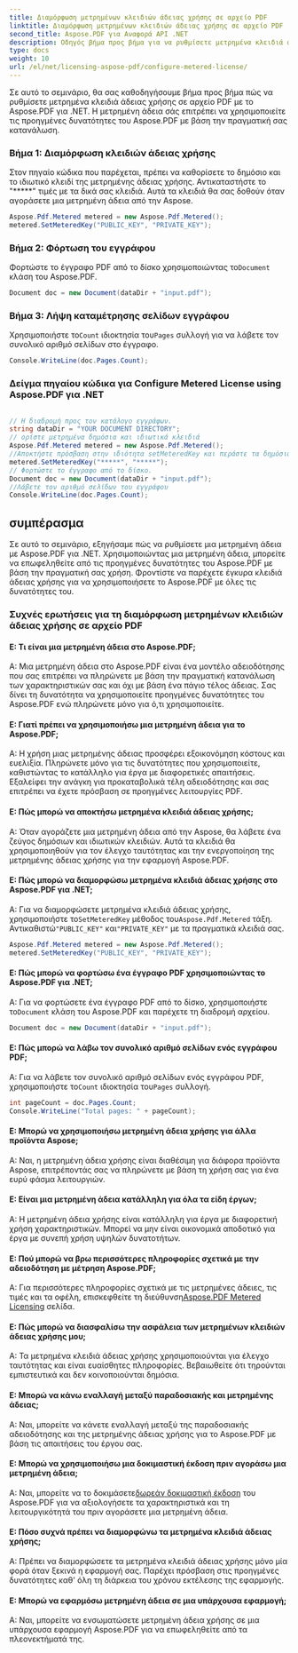 ```yaml
---
title: Διαμόρφωση μετρημένων κλειδιών άδειας χρήσης σε αρχείο PDF
linktitle: Διαμόρφωση μετρημένων κλειδιών άδειας χρήσης σε αρχείο PDF
second_title: Aspose.PDF για Αναφορά API .NET
description: Οδηγός βήμα προς βήμα για να ρυθμίσετε μετρημένα κλειδιά άδειας χρήσης σε αρχείο PDF με το Aspose.PDF για .NET και να επωφεληθείτε από προηγμένες λειτουργίες.
type: docs
weight: 10
url: /el/net/licensing-aspose-pdf/configure-metered-license/
---
```

Σε αυτό το σεμινάριο, θα σας καθοδηγήσουμε βήμα προς βήμα πώς να ρυθμίσετε μετρημένα κλειδιά άδειας χρήσης σε αρχείο PDF με το Aspose.PDF για .NET. Η μετρημένη άδεια σάς επιτρέπει να χρησιμοποιείτε τις προηγμένες δυνατότητες του Aspose.PDF με βάση την πραγματική σας κατανάλωση.

### Βήμα 1: Διαμόρφωση κλειδιών άδειας χρήσης

Στον πηγαίο κώδικα που παρέχεται, πρέπει να καθορίσετε το δημόσιο και το ιδιωτικό κλειδί της μετρημένης άδειας χρήσης. Αντικαταστήστε το "*****" τιμές με τα δικά σας κλειδιά. Αυτά τα κλειδιά θα σας δοθούν όταν αγοράσετε μια μετρημένη άδεια από την Aspose.

```csharp
Aspose.Pdf.Metered metered = new Aspose.Pdf.Metered();
metered.SetMeteredKey("PUBLIC_KEY", "PRIVATE_KEY");
```

### Βήμα 2: Φόρτωση του εγγράφου

 Φορτώστε το έγγραφο PDF από το δίσκο χρησιμοποιώντας το`Document` κλάση του Aspose.PDF.

```csharp
Document doc = new Document(dataDir + "input.pdf");
```

### Βήμα 3: Λήψη καταμέτρησης σελίδων εγγράφου

 Χρησιμοποιήστε το`Count` ιδιοκτησία του`Pages` συλλογή για να λάβετε τον συνολικό αριθμό σελίδων στο έγγραφο.

```csharp
Console.WriteLine(doc.Pages.Count);
```

### Δείγμα πηγαίου κώδικα για Configure Metered License using Aspose.PDF για .NET 

```csharp

// Η διαδρομή προς τον κατάλογο εγγράφων.
string dataDir = "YOUR DOCUMENT DIRECTORY";
// ορίστε μετρημένα δημόσια και ιδιωτικά κλειδιά
Aspose.Pdf.Metered metered = new Aspose.Pdf.Metered();
//Αποκτήστε πρόσβαση στην ιδιότητα setMeteredKey και περάστε τα δημόσια και ιδιωτικά κλειδιά ως παραμέτρους
metered.SetMeteredKey("*****", "*****");
// Φορτώστε το έγγραφο από το δίσκο.
Document doc = new Document(dataDir + "input.pdf");
//Λάβετε τον αριθμό σελίδων του εγγράφου
Console.WriteLine(doc.Pages.Count);

```

## συμπέρασμα

Σε αυτό το σεμινάριο, εξηγήσαμε πώς να ρυθμίσετε μια μετρημένη άδεια με Aspose.PDF για .NET. Χρησιμοποιώντας μια μετρημένη άδεια, μπορείτε να επωφεληθείτε από τις προηγμένες δυνατότητες του Aspose.PDF με βάση την πραγματική σας χρήση. Φροντίστε να παρέχετε έγκυρα κλειδιά άδειας χρήσης για να χρησιμοποιήσετε το Aspose.PDF με όλες τις δυνατότητες του.

### Συχνές ερωτήσεις για τη διαμόρφωση μετρημένων κλειδιών άδειας χρήσης σε αρχείο PDF

#### Ε: Τι είναι μια μετρημένη άδεια στο Aspose.PDF;

Α: Μια μετρημένη άδεια στο Aspose.PDF είναι ένα μοντέλο αδειοδότησης που σας επιτρέπει να πληρώνετε με βάση την πραγματική κατανάλωση των χαρακτηριστικών σας και όχι με βάση ένα πάγιο τέλος άδειας. Σας δίνει τη δυνατότητα να χρησιμοποιείτε προηγμένες δυνατότητες του Aspose.PDF ενώ πληρώνετε μόνο για ό,τι χρησιμοποιείτε.

#### Ε: Γιατί πρέπει να χρησιμοποιήσω μια μετρημένη άδεια για το Aspose.PDF;

Α: Η χρήση μιας μετρημένης άδειας προσφέρει εξοικονόμηση κόστους και ευελιξία. Πληρώνετε μόνο για τις δυνατότητες που χρησιμοποιείτε, καθιστώντας το κατάλληλο για έργα με διαφορετικές απαιτήσεις. Εξαλείφει την ανάγκη για προκαταβολικά τέλη αδειοδότησης και σας επιτρέπει να έχετε πρόσβαση σε προηγμένες λειτουργίες PDF.

#### Ε: Πώς μπορώ να αποκτήσω μετρημένα κλειδιά άδειας χρήσης;

Α: Όταν αγοράζετε μια μετρημένη άδεια από την Aspose, θα λάβετε ένα ζεύγος δημόσιων και ιδιωτικών κλειδιών. Αυτά τα κλειδιά θα χρησιμοποιηθούν για τον έλεγχο ταυτότητας και την ενεργοποίηση της μετρημένης άδειας χρήσης για την εφαρμογή Aspose.PDF.

#### Ε: Πώς μπορώ να διαμορφώσω μετρημένα κλειδιά άδειας χρήσης στο Aspose.PDF για .NET;

 Α: Για να διαμορφώσετε μετρημένα κλειδιά άδειας χρήσης, χρησιμοποιήστε το`SetMeteredKey` μέθοδος του`Aspose.Pdf.Metered` τάξη. Αντικαθιστώ`"PUBLIC_KEY"` και`"PRIVATE_KEY"` με τα πραγματικά κλειδιά σας.

```csharp
Aspose.Pdf.Metered metered = new Aspose.Pdf.Metered();
metered.SetMeteredKey("PUBLIC_KEY", "PRIVATE_KEY");
```

#### Ε: Πώς μπορώ να φορτώσω ένα έγγραφο PDF χρησιμοποιώντας το Aspose.PDF για .NET;

 Α: Για να φορτώσετε ένα έγγραφο PDF από το δίσκο, χρησιμοποιήστε το`Document` κλάση του Aspose.PDF και παρέχετε τη διαδρομή αρχείου.

```csharp
Document doc = new Document(dataDir + "input.pdf");
```

#### Ε: Πώς μπορώ να λάβω τον συνολικό αριθμό σελίδων ενός εγγράφου PDF;

 Α: Για να λάβετε τον συνολικό αριθμό σελίδων ενός εγγράφου PDF, χρησιμοποιήστε το`Count` ιδιοκτησία του`Pages` συλλογή.

```csharp
int pageCount = doc.Pages.Count;
Console.WriteLine("Total pages: " + pageCount);
```

#### Ε: Μπορώ να χρησιμοποιήσω μετρημένη άδεια χρήσης για άλλα προϊόντα Aspose;

Α: Ναι, η μετρημένη άδεια χρήσης είναι διαθέσιμη για διάφορα προϊόντα Aspose, επιτρέποντάς σας να πληρώνετε με βάση τη χρήση σας για ένα ευρύ φάσμα λειτουργιών.

#### Ε: Είναι μια μετρημένη άδεια κατάλληλη για όλα τα είδη έργων;

Α: Η μετρημένη άδεια χρήσης είναι κατάλληλη για έργα με διαφορετική χρήση χαρακτηριστικών. Μπορεί να μην είναι οικονομικά αποδοτικό για έργα με συνεπή χρήση υψηλών δυνατοτήτων.

#### Ε: Πού μπορώ να βρω περισσότερες πληροφορίες σχετικά με την αδειοδότηση με μέτρηση Aspose.PDF;

 Α: Για περισσότερες πληροφορίες σχετικά με τις μετρημένες άδειες, τις τιμές και τα οφέλη, επισκεφθείτε τη διεύθυνση[Aspose.PDF Metered Licensing](https://purchase.aspose.com/pricing/pdf/net) σελίδα.

#### Ε: Πώς μπορώ να διασφαλίσω την ασφάλεια των μετρημένων κλειδιών άδειας χρήσης μου;

Α: Τα μετρημένα κλειδιά άδειας χρήσης χρησιμοποιούνται για έλεγχο ταυτότητας και είναι ευαίσθητες πληροφορίες. Βεβαιωθείτε ότι τηρούνται εμπιστευτικά και δεν κοινοποιούνται δημόσια.

#### Ε: Μπορώ να κάνω εναλλαγή μεταξύ παραδοσιακής και μετρημένης άδειας;

Α: Ναι, μπορείτε να κάνετε εναλλαγή μεταξύ της παραδοσιακής αδειοδότησης και της μετρημένης άδειας χρήσης για το Aspose.PDF με βάση τις απαιτήσεις του έργου σας.

#### Ε: Μπορώ να χρησιμοποιήσω μια δοκιμαστική έκδοση πριν αγοράσω μια μετρημένη άδεια;

 Α: Ναι, μπορείτε να το δοκιμάσετε[δωρεάν δοκιμαστική έκδοση](https://products.aspose.com/pdf/net) του Aspose.PDF για να αξιολογήσετε τα χαρακτηριστικά και τη λειτουργικότητά του πριν αγοράσετε μια μετρημένη άδεια.

#### Ε: Πόσο συχνά πρέπει να διαμορφώνω τα μετρημένα κλειδιά άδειας χρήσης;

Α: Πρέπει να διαμορφώσετε τα μετρημένα κλειδιά άδειας χρήσης μόνο μία φορά όταν ξεκινά η εφαρμογή σας. Παρέχει πρόσβαση στις προηγμένες δυνατότητες καθ' όλη τη διάρκεια του χρόνου εκτέλεσης της εφαρμογής.

#### Ε: Μπορώ να εφαρμόσω μετρημένη άδεια σε μια υπάρχουσα εφαρμογή;

Α: Ναι, μπορείτε να ενσωματώσετε μετρημένη άδεια χρήσης σε μια υπάρχουσα εφαρμογή Aspose.PDF για να επωφεληθείτε από τα πλεονεκτήματά της.